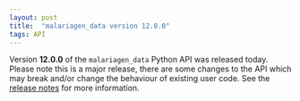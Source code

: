```yaml
---
layout: post
title:  "malariagen_data version 12.0.0"
tags: API
---
```


Version <strong>12.0.0</strong> of the `malariagen_data` Python API was released
today. Please note this is a major release, there are some changes to the API which may break and/or change the behaviour of existing user code. See the [release
notes](https://github.com/malariagen/malariagen-data-python/releases/tag/v12.0.0)
for more information.


